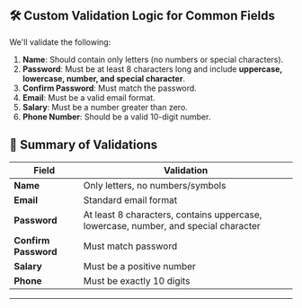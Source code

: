 ## **🛠 Custom Validation Logic for Common Fields**
We'll validate the following:
1. **Name**: Should contain only letters (no numbers or special characters).
2. **Password**: Must be at least 8 characters long and include **uppercase, lowercase, number, and special character**.
3. **Confirm Password**: Must match the password.
4. **Email**: Must be a valid email format.
5. **Salary**: Must be a number greater than zero.
6. **Phone Number**: Should be a valid 10-digit number.



## **📌 Summary of Validations**
| **Field**       | **Validation** |
|----------------|---------------|
| **Name**       | Only letters, no numbers/symbols |
| **Email**      | Standard email format |
| **Password**   | At least 8 characters, contains uppercase, lowercase, number, and special character |
| **Confirm Password** | Must match password |
| **Salary**     | Must be a positive number |
| **Phone**      | Must be exactly 10 digits |

---
